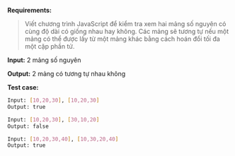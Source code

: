 **Requirements:**
> Viết chương trình JavaScript để kiểm tra xem hai mảng số nguyên có cùng độ dài có giống nhau hay không. Các mảng sẽ tương tự nếu một mảng có thể được lấy từ một mảng khác bằng cách hoán đổi tối đa một cặp phần tử.

**Input:** 2 mảng số nguyên

**Output:** 2 mảng có tương tự nhau không

**Test case:**

```bash
Input: [10,20,30], [10,20,30]
Output: true

Input: [10,20,30], [30,10,20]
Output: false

Input: [10,20,30,40], [10,30,20,40]
Output: true
```
